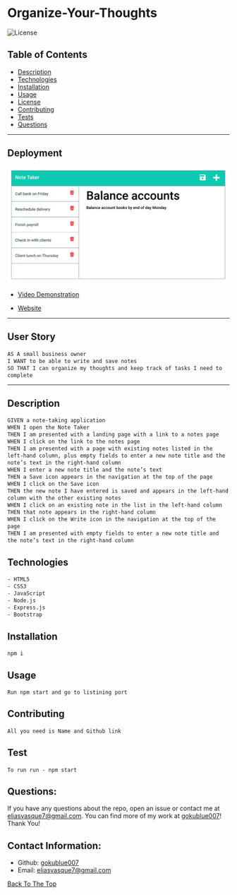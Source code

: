 # Organize-Your-Thoughts

![License](https://img.shields.io/badge/License-MIT-green.svg)

## Table of Contents
- [Description](#description)
- [Technologies](#technologies)
- [Installation](#installation)
- [Usage](#usage)
- [License](#license)
- [Contributing](#contributing)
- [Tests](#tests)
- [Questions](#questions)


---

## Deployment

![Project Image](./public/assets/img/11-express-homework-demo-02.png)

- [Video Demonstration](https://drive.google.com/file/d/1JFSWZslLQllwRN6xtjI12rrazgJo1zDn/view?usp=sharing)

- [Website](https://fast-thicket-44321.herokuapp.com/)

---
## User Story

```
AS A small business owner
I WANT to be able to write and save notes
SO THAT I can organize my thoughts and keep track of tasks I need to complete
```


---

## Description

```
GIVEN a note-taking application
WHEN I open the Note Taker
THEN I am presented with a landing page with a link to a notes page
WHEN I click on the link to the notes page
THEN I am presented with a page with existing notes listed in the left-hand column, plus empty fields to enter a new note title and the note’s text in the right-hand column
WHEN I enter a new note title and the note’s text
THEN a Save icon appears in the navigation at the top of the page
WHEN I click on the Save icon
THEN the new note I have entered is saved and appears in the left-hand column with the other existing notes
WHEN I click on an existing note in the list in the left-hand column
THEN that note appears in the right-hand column
WHEN I click on the Write icon in the navigation at the top of the page
THEN I am presented with empty fields to enter a new note title and the note’s text in the right-hand column
```

## Technologies
```
- HTML5
- CSS3
- JavaScript
- Node.js
- Express.js
- Bootstrap
```

## Installation
```
npm i
```
## Usage
```
Run npm start and go to listining port
```

## Contributing
```
All you need is Name and Github link
```

## Test
```
To run run - npm start
```

## Questions:

If you have any questions about the repo, open an issue or contact me at eliasvasque7@gmail.com. You can find more of my work at [gokublue007](https://github.com/gokublue007)! Thank You!


## Contact Information:

  - Github: [gokublue007](https://github.com/gokublue007)
  - Email: [eliasvasque7@gmail.com](user@example.com) 


[Back To The Top](#read-me-template)



